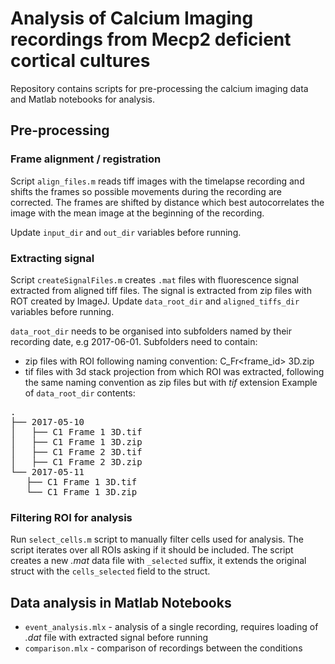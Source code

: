 # Analysis of Calcium Imaging recordings from Mecp2 deficient cortical cultures
Repository contains scripts for pre-processing the calcium imaging data
and Matlab notebooks for analysis.

## Pre-processing
### Frame alignment / registration
Script `align_files.m` reads tiff images with the timelapse recording and
shifts the frames so possible movements during the recording are corrected.
The frames are shifted by distance which best autocorrelates the image with
the mean image at the beginning of the recording.

Update `input_dir` and `out_dir` variables before running.

### Extracting signal
Script `createSignalFiles.m` creates `.mat` files with fluorescence signal
extracted from aligned tiff files. The signal is extracted from zip files with
ROT created by ImageJ.
Update `data_root_dir` and `aligned_tiffs_dir` variables before running.

`data_root_dir` needs to be organised into subfolders named by their recording
date, e.g 2017-06-01. Subfolders need to contain:
- zip files with ROI following naming convention:
  C<coverslipid>_Fr<frame_id> 3D.zip
- tif files with 3d stack projection from which ROI was extracted, following
  the same naming convention as zip files but with _tif_ extension
Example of `data_root_dir` contents:
<pre>.
├── 2017-05-10
│   ├── C1 Frame 1 3D.tif
│   ├── C1 Frame 1 3D.zip
│   ├── C1 Frame 2 3D.tif
│   ├── C1 Frame 2 3D.zip
└── 2017-05-11
   ├── C1 Frame 1 3D.tif
   └── C1 Frame 1 3D.zip
</pre>

### Filtering ROI for analysis
Run `select_cells.m` script to manually filter cells used for analysis. The
script iterates over all ROIs asking if it should be included. The script
creates  a new _.mat_ data file with  `_selected` suffix, it extends the
original struct with the `cells_selected` field to the struct.

## Data analysis in Matlab Notebooks
- `event_analysis.mlx` - analysis of a single recording, requires loading
  of _.dat_ file with extracted signal before running
- `comparison.mlx` - comparison of recordings between the conditions

